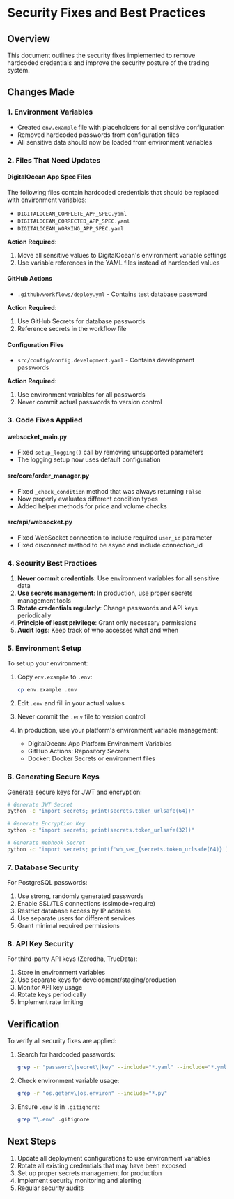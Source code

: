 # Security Fixes and Best Practices

## Overview
This document outlines the security fixes implemented to remove hardcoded credentials and improve the security posture of the trading system.

## Changes Made

### 1. Environment Variables
- Created `env.example` file with placeholders for all sensitive configuration
- Removed hardcoded passwords from configuration files
- All sensitive data should now be loaded from environment variables

### 2. Files That Need Updates

#### DigitalOcean App Spec Files
The following files contain hardcoded credentials that should be replaced with environment variables:
- `DIGITALOCEAN_COMPLETE_APP_SPEC.yaml`
- `DIGITALOCEAN_CORRECTED_APP_SPEC.yaml`
- `DIGITALOCEAN_WORKING_APP_SPEC.yaml`

**Action Required**: 
1. Move all sensitive values to DigitalOcean's environment variable settings
2. Use variable references in the YAML files instead of hardcoded values

#### GitHub Actions
- `.github/workflows/deploy.yml` - Contains test database password

**Action Required**:
1. Use GitHub Secrets for database passwords
2. Reference secrets in the workflow file

#### Configuration Files
- `src/config/config.development.yaml` - Contains development passwords

**Action Required**:
1. Use environment variables for all passwords
2. Never commit actual passwords to version control

### 3. Code Fixes Applied

#### websocket_main.py
- Fixed `setup_logging()` call by removing unsupported parameters
- The logging setup now uses default configuration

#### src/core/order_manager.py
- Fixed `_check_condition` method that was always returning `False`
- Now properly evaluates different condition types
- Added helper methods for price and volume checks

#### src/api/websocket.py
- Fixed WebSocket connection to include required `user_id` parameter
- Fixed disconnect method to be async and include connection_id

### 4. Security Best Practices

1. **Never commit credentials**: Use environment variables for all sensitive data
2. **Use secrets management**: In production, use proper secrets management tools
3. **Rotate credentials regularly**: Change passwords and API keys periodically
4. **Principle of least privilege**: Grant only necessary permissions
5. **Audit logs**: Keep track of who accesses what and when

### 5. Environment Setup

To set up your environment:

1. Copy `env.example` to `.env`:
   ```bash
   cp env.example .env
   ```

2. Edit `.env` and fill in your actual values

3. Never commit the `.env` file to version control

4. In production, use your platform's environment variable management:
   - DigitalOcean: App Platform Environment Variables
   - GitHub Actions: Repository Secrets
   - Docker: Docker Secrets or environment files

### 6. Generating Secure Keys

Generate secure keys for JWT and encryption:

```bash
# Generate JWT Secret
python -c "import secrets; print(secrets.token_urlsafe(64))"

# Generate Encryption Key
python -c "import secrets; print(secrets.token_urlsafe(32))"

# Generate Webhook Secret
python -c "import secrets; print(f'wh_sec_{secrets.token_urlsafe(64)}')"
```

### 7. Database Security

For PostgreSQL passwords:
1. Use strong, randomly generated passwords
2. Enable SSL/TLS connections (sslmode=require)
3. Restrict database access by IP address
4. Use separate users for different services
5. Grant minimal required permissions

### 8. API Key Security

For third-party API keys (Zerodha, TrueData):
1. Store in environment variables
2. Use separate keys for development/staging/production
3. Monitor API key usage
4. Rotate keys periodically
5. Implement rate limiting

## Verification

To verify all security fixes are applied:

1. Search for hardcoded passwords:
   ```bash
   grep -r "password\|secret\|key" --include="*.yaml" --include="*.yml" --exclude-dir=".git"
   ```

2. Check environment variable usage:
   ```bash
   grep -r "os.getenv\|os.environ" --include="*.py"
   ```

3. Ensure `.env` is in `.gitignore`:
   ```bash
   grep "\.env" .gitignore
   ```

## Next Steps

1. Update all deployment configurations to use environment variables
2. Rotate all existing credentials that may have been exposed
3. Set up proper secrets management for production
4. Implement security monitoring and alerting
5. Regular security audits 